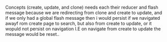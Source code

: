 
Concepts (create, update, and clone) needs each their reducer and flash message because we are redirecting from clone and create to update, and if we only had a global flash message then i would persist if we navigated awayf rom create page to search, but also from create to update,
or it wopuld not persist on navigation I.E on navigate from create to update the message would be reset..